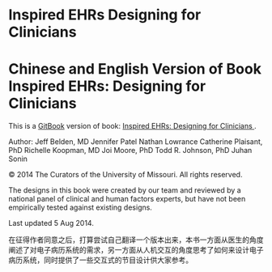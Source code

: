 # Inspired EHRs Designing for Clinicians 
Chinese and English Version of Book Inspired EHRs: Designing for Clinicians 
======

This is a [GitBook](https://www.gitbook.io) version of book: [Inspired EHRs: Designing for Clinicians ](http://inspiredehrs.org/).


Author:
    Jeff Belden, MD
    Jennifer Patel
    Nathan Lowrance
    Catherine Plaisant, PhD
    Richelle Koopman, MD
    Joi Moore, PhD
    Todd R. Johnson, PhD
    Juhan Sonin

© 2014 The Curators of the University of Missouri. All rights reserved.



The designs in this book were created by our team and reviewed by a national panel of clinical and human factors experts, but have not been empirically tested against existing designs.

Last updated 5 Aug 2014.


在征得作者同意之后，打算尝试自己翻译一个版本出来，本书一方面从医生的角度阐述了对电子病历系统的需求，另一方面从人机交互的角度思考了如何来设计电子病历系统，同时提供了一些交互式的节目设计供大家参考。

